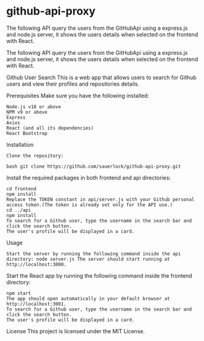 # github-api-proxy
 The following API query the users from the GitHubApi using a express.js and node.js server, it shows the users details when selected on the frontend with React. 


The following API query the users from the GitHubApi using a express.js and node.js server, it shows the users details when selected on the frontend with React.

Github User Search This is a web app that allows users to search for Github users and view their profiles and repositories details.

Prerequisites Make sure you have the following installed:

    Node.js v18 or above
    NPM v9 or above
    Express
    Axios
    React (and all its dependencies)
    React Bootstrap

Installation

    Clone the repository:

    bash git clone https://github.com/sauerlock/github-api-proxy.git

Install the required packages in both frontend and api directories:

    cd frontend
    npm install
    Replace the TOKEN constant in api/server.js with your Github personal access token.(The token is already set only for the API use.)
    cd ../api
    npm install
    To search for a Github user, type the username in the search bar and click the search button.
    The user's profile will be displayed in a card.

Usage

    Start the server by running the following command inside the api directory: node server.js The server should start running at http://localhost:3000.

Start the React app by running the following command inside the frontend directory:

    npm start
    The app should open automatically in your default browser at http://localhost:3001.
    To search for a Github user, type the username in the search bar and click the search button.
    The user's profile will be displayed in a card.

License This project is licensed under the MIT License.
